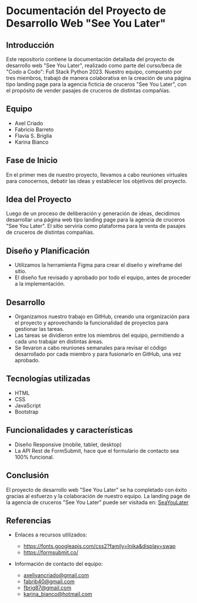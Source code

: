 # Documentación del Proyecto de Desarrollo Web "See You Later"

## Introducción
Este repositorio contiene la documentación detallada del proyecto de desarrollo web "See You Later", realizado como parte del curso/beca de "Codo a Codo": Full Stack Python 2023. Nuestro equipo, compuesto por tres miembros, trabajó de manera colaborativa en la creación de una página tipo landing page para la agencia ficticia de cruceros "See You Later", con el propósito de vender pasajes de cruceros de distintas compañías.

## Equipo
- Axel Criado
- Fabricio Barreto
- Flavia S. Briglia
- Karina Bianco

## Fase de Inicio
En el primer mes de nuestro proyecto, llevamos a cabo reuniones virtuales para conocernos, debatir las ideas y establecer los objetivos del proyecto.

## Idea del Proyecto
Luego de un proceso de deliberación y generación de ideas, decidimos desarrollar una página web tipo landing page para la agencia de cruceros "See You Later". El sitio serviría como plataforma para la venta de pasajes de cruceros de distintas compañías.

## Diseño y Planificación
- Utilizamos la herramienta Figma para crear el diseño y wireframe del sitio.
- El diseño fue revisado y aprobado por todo el equipo, antes de proceder a la implementación.

## Desarrollo
- Organizamos nuestro trabajo en GitHub, creando una organización para el proyecto y aprovechando la funcionalidad de proyectos para gestionar las tareas.
- Las tareas se dividieron entre los miembros del equipo, permitiendo a cada uno trabajar en distintas áreas.
- Se llevaron a cabo reuniones semanales para revisar el código desarrollado por cada miembro y para fusionarlo en GitHub, una vez aprobado.
  
## Tecnologías utilizadas
- HTML
- CSS
- JavaScript
- Bootstrap

## Funcionalidades y características
- Diseño Responsive (mobile, tablet, desktop) 
- La API Rest de FormSubmit, hace que el formulario de contacto sea 100% funcional.

## Conclusión
El proyecto de desarrollo web "See You Later" se ha completado con éxito gracias al esfuerzo y la colaboración de nuestro equipo. La landing page de la agencia de cruceros "See You Later" puede ser visitada en: [SeaYouLater](https://meme-x-semana.github.io/SeaYouLater/)

## Referencias
- Enlaces a recursos utilizados:
    - https://fonts.googleapis.com/css2?family=Inika&display=swap
    - https://formsubmit.co/

- Información de contacto del equipo:
    - axelivancriado@gmail.com
    - fabrib40@gmail.com
    - fbrig87@gmail.com
    - karina_bianco@hotmail.com
